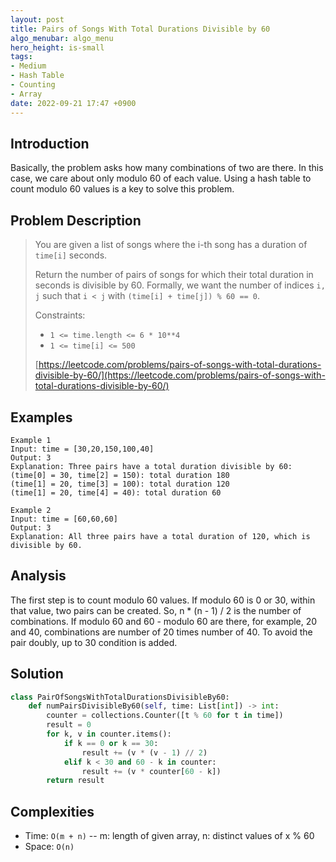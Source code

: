 ```yaml
---
layout: post
title: Pairs of Songs With Total Durations Divisible by 60
algo_menubar: algo_menu
hero_height: is-small
tags:
- Medium
- Hash Table
- Counting
- Array
date: 2022-09-21 17:47 +0900
---
```

## Introduction
Basically, the problem asks how many combinations of two are there.
In this case, we care about only modulo 60 of each value.
Using a hash table to count modulo 60 values is a key to solve this problem.

## Problem Description
> You are given a list of songs where the i-th song has a duration of `time[i]` seconds.
>
> Return the number of pairs of songs for which their total duration in seconds is
> divisible by 60. Formally, we want the number of indices `i, j` such that `i < j` with `(time[i] + time[j]) % 60 == 0`.
>
> Constraints:
> - `1 <= time.length <= 6 * 10**4`
> - `1 <= time[i] <= 500`
>
> [https://leetcode.com/problems/pairs-of-songs-with-total-durations-divisible-by-60/](https://leetcode.com/problems/pairs-of-songs-with-total-durations-divisible-by-60/)

## Examples
```
Example 1
Input: time = [30,20,150,100,40]
Output: 3
Explanation: Three pairs have a total duration divisible by 60:
(time[0] = 30, time[2] = 150): total duration 180
(time[1] = 20, time[3] = 100): total duration 120
(time[1] = 20, time[4] = 40): total duration 60
```

```
Example 2
Input: time = [60,60,60]
Output: 3
Explanation: All three pairs have a total duration of 120, which is divisible by 60.
```

## Analysis
The first step is to count modulo 60 values.
If modulo 60 is 0 or 30, within that value, two pairs can be created.
So, n * (n - 1) / 2 is the number of combinations.
If modulo 60 and 60 - modulo 60 are there, for example, 20 and 40,
combinations are number of 20 times number of 40.
To avoid the pair doubly, up to 30 condition is added.

## Solution
```python
class PairOfSongsWithTotalDurationsDivisibleBy60:
    def numPairsDivisibleBy60(self, time: List[int]) -> int:
        counter = collections.Counter([t % 60 for t in time])
        result = 0
        for k, v in counter.items():
            if k == 0 or k == 30:
                result += (v * (v - 1) // 2)
            elif k < 30 and 60 - k in counter:
                result += (v * counter[60 - k])
        return result
```

## Complexities
- Time: `O(m + n)` -- m: length of given array, n: distinct values of x % 60
- Space: `O(n)`
